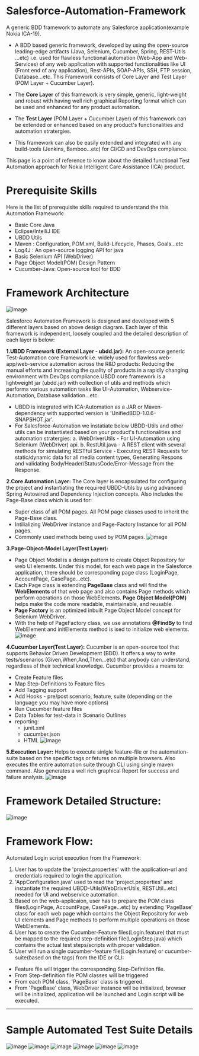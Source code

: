 # Salesforce-Automation-Framework
A generic BDD framework to automate any Salesforce application(example Nokia ICA-19).

* A BDD based generic framework, developed by using the open-source leading-edge artifacts (Java, Selenium, Cucumber, Spring, REST-Utils ...etc) i.e. used for flawless functional automation (Web-App and Web-Services) of any web application with supported functionalities like UI (Front end of any application), Rest-APIs, SOAP-APIs, SSH, FTP session, Database...etc. This Framework consists of Core Layer and Test Layer (POM Layer + Cucumber Layer).

* The **Core Layer** of this framework is very simple, generic, light-weight and robust with having well rich graphical Reporting format which can be used and enhanced for any product automation.
* The **Test Layer** (POM Layer + Cucumber Layer) of this framework  can be extended or enhanced based on any product's functionalities and automation stratergies.
* This framework can also be easily extended and integrated with any build-tools (Jenkins, Bamboo...etc) for CI/CD and DevOps compliance.

This page is a point of reference to know about the detailed functional Test Automation approach for Nokia Intelligent Care Assistance (ICA) product.

# Prerequisite Skills
Here is the list of prerequisite skills required to understand the this Automation Framework:

* Basic Core Java 
* Eclipse/IntelliJ IDE
* UBDD Utils
* Maven : Configuration, POM.xml, Build-Lifecycle, Phases, Goals…etc
* Log4J : An open-source logging API for java
* Basic Selenium API (WebDriver) 
* Page Object Model(POM) Design Pattern
* Cucumber-Java: Open-source tool for BDD

# Framework Architecture
![image](https://user-images.githubusercontent.com/17194046/155519631-0275f14d-af99-4116-9ff1-a64cb6b0ed06.png)

Salesforce Automation Framework is designed and developed with 5 different layers based on above design diagram. Each layer of this framework is independent, loosely coupled and the detailed description of each layer is below:

**1.UBDD Framework (External Layer - ubdd.jar):**
 An open-source generic Test-Automation core Framework i.e. widely used for flawless web-app/web-service automation across the R&D products: Reducing the manual efforts and Increasing the quality of products in a rapidly changing environment with DevOps compliance.UBDD core framework is a lightweight jar (ubdd.jar) with collection of utils and methods which performs various automation tasks like UI-Automation, Webservice-Automation, Database validation...etc.
- UBDD is integrated with ICA-Automation as a JAR or Maven-dependency with supported version is 'UnifiedBDD-1.0.6-SNAPSHOT.jar'.
- For Salesforce-Automation we instatiate below UBDD-Utils and other utils can be instantiated based on your product's functionalities and automation stratergies:
 a. WebDriverUtils - For UI-Automation using Selenium (WebDriver) api.
 b. RestUtil.java - A REST client with several methods for simulating RESTful Service - Executing REST Requests for static/dynamic data for all media content types, Generating Respons and     validating Body/Header/StatusCode/Error-Message from the Response.

**2.Core Automation Layer:**
The Core layer is encapsulated for configuring the project and instantiating the required UBDD-Utils by using advanced Spring Autowired and Dependency Injection concepts.  Also includes the Page-Base class which is used for:
* Super class of all POM pages. All POM page classes used to inherit the Page-Base class.
* Intilializing WebDriver instance and Page-Factory Instance for all POM pages.
* Commonly used methods being used by POM pages.
![image](https://user-images.githubusercontent.com/17194046/155519991-ac5b7836-bf6c-4ba9-bf6e-8b1c3ac54022.png)

**3.Page-Object-Model Layer(Test Layer):**
* Page Object Model is a design pattern to create Object Repository for web UI elements. Under this model, for each web page in the Salesforce application, there should be corresponding page class (LoginPage, AccountPage, CasePage...etc).
* Each Page class is extending **PageBase** class and will find the **WebElements** of that web page and also contains Page methods which perform operations on those WebElements. **Page Object Model(POM)** helps make the code more readable, maintainable, and reusable.
* **Page Factory** is an optimized inbuilt Page Object Model concept for Selenium WebDriver.
* With the help of PageFactory class, we use annotations **@FindBy** to find WebElement and initElements method is ised to initialize web elements.
![image](https://user-images.githubusercontent.com/17194046/155520430-31123be1-9e9f-41fd-baa9-50e1e17672b6.png)

**4.Cucumber Layer(Test Layer):**
Cucumber is an open-source tool that supports Behavior Driven Development (BDD). It offers a way to write tests/scenarios (Given,When,And,Then...etc) that anybody can understand, regardless of their technical knowledge. Cucumber provides a means to:
* Create Feature files
* Map Step-Definitions to Feature files
* Add Tagging support
* Add Hooks - pre/post scenario, feature, suite (depending on the language you may have more options)
* Run Cucumber feature files
* Data Tables for test-data in Scenario Outlines
* reporting:
  * junit.xml
  * cucumber.json
  * HTML
 ![image](https://user-images.githubusercontent.com/17194046/155520726-7a9c48de-9a05-4616-9db4-69c4cef6d5f9.png)

**5.Execution Layer:**
Helps to execute sinlgle feature-file or the automation-suite based on the specific tags or fetures on multiple browsers. Also executes the entire automation suite through CLI using single maven command. Also generates a well rich graphical Report for success and failure analysis.
![image](https://user-images.githubusercontent.com/17194046/155520847-0e58dd3b-4d2f-4141-81ff-e50411897504.png)

# Framework Detailed Structure:
![image](https://user-images.githubusercontent.com/17194046/155521054-1731bb18-abe7-4c6b-af0b-501fcc37d4c2.png)

# Framework Flow:
Automated Login script execution from the Framework:

1. User has to update the 'project.properties' with the application-url and credentials required to login the application.
2. 'AppConfiguration.java' used to read the 'project.properties' and instantiate the required UBDD-Utils(WebDriverUtils, RESTUtil...etc) needed for UI and webservice automation.
3. Based on the web-applicaion, user has to prepare the POM class files(LoginPage, AccountPage, CasePage...etc) by extending 'PageBase' class for each web page which contains the Object Repository for web UI elements and Page methods to perform multiple operations on those WebElements.
4. User has to create the Cucumber-Feature files(Login.feature) that must be mapped to the required step-definition file(LoginStep.java) which contains the actual test steps/scripts with proper validation.
5. User will run a single cucumber-feature file(Login.feature) or cucumber-suite(based on the tags) from the IDE or CLI:
  * Feature file will trigger the corresponding Step-Definition file.
  * From Step-definition file POM classes will be triggered
  * From each POM class, 'PageBase' class is triggered.
  * From 'PageBase' class, WebDriver instance will be initialized, browser will be initialized, application will be launched and Login script will be executed.
----

# Sample Automated Test Suite Details
![image](https://user-images.githubusercontent.com/17194046/155521806-193015d6-4327-4df7-9c75-cdbcf350424a.png)
![image](https://user-images.githubusercontent.com/17194046/155521865-201b1c26-de54-4944-896c-ae3be58075df.png)
![image](https://user-images.githubusercontent.com/17194046/155521978-96ef4366-6ff1-4c43-9c93-e1928c336da0.png)
![image](https://user-images.githubusercontent.com/17194046/155522030-910a4245-fe0f-42ab-99c8-b46691fe3fee.png)
![image](https://user-images.githubusercontent.com/17194046/155522081-fdaf0228-01d2-4f6d-8b80-ef5856b19718.png)
![image](https://user-images.githubusercontent.com/17194046/155522166-26e75133-c821-4e51-b73d-9b7b40a90fa6.png)





